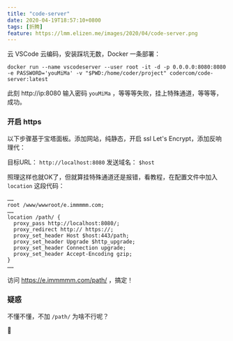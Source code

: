 ```yaml
---
title: "code-server"
date: 2020-04-19T18:57:10+0800
tags: [折腾]
feature: https://lmm.elizen.me/images/2020/04/code-server.png
---
```



云 VSCode 云编码，安装踩坑无数，Docker 一条部署：

```
docker run --name vscodeserver --user root -it -d -p 0.0.0.0:8080:8080 -e PASSWORD='youMiMa' -v "$PWD:/home/coder/project" codercom/code-server:latest
```

此刻 http://ip:8080 输入密码 `youMiMa` ，等等等失败，挂上特殊通道，等等等，成功。

<!--more-->

### 开启 https

以下步骤基于宝塔面板。添加网站，纯静态，开启 ssl Let's Encrypt，添加反响理代：

目标URL： `http://localhost:8080` 发送域名： `$host`

照理这样也就OK了，但就算挂特殊通道还是报错，看教程，在配置文件中加入 `location` 这段代码：

```
……
root /www/wwwroot/e.immmmm.com;
……
location /path/ {
  proxy_pass http://localhost:8080/;
  proxy_redirect http:// https://;
  proxy_set_header Host $host:443/path;
  proxy_set_header Upgrade $http_upgrade;
  proxy_set_header Connection upgrade;
  proxy_set_header Accept-Encoding gzip;
}
……
```

访问 <https://e.immmmm.com/path/>  ，搞定！

### 疑惑

不懂不懂，不加 `/path/` 为啥不行呢？

🤔️

